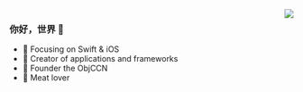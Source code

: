 <img align="right" src="https://github-readme-stats.vercel.app/api?username=Aram479&show_icons=true&icon_color=CE1D2D&text_color=718096&bg_color=ffffff&hide_title=true&locale=cn&show_owner=true" />

### 你好，世界 👋
- :orange_book: Focusing on Swift & iOS
- :hammer: Creator of applications and frameworks
- :ram: Founder the ObjCCN
- :meat_on_bone: Meat lover
